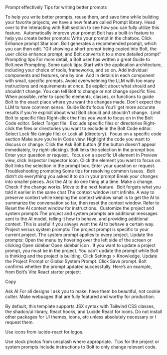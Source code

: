 Prompt effectively
Tips for writing better prompts

To help you write better prompts, reuse them, and save time while building your favorite projects, we have a new feature called Prompt library. Head over to the Interacting with Bolt section to see how you can fully utilize this feature.
​
Automatically improve your prompt
Bolt has a built-in feature to help you create better prompts:
Write your prompt in the chatbox.
Click Enhance prompt Star icon. Bolt generates a recommended prompt, which you can then edit.
"Gif showing a short prompt being copied into Bolt, the user clicks enhance prompt, and Bolt converts it to a more detailed prompt"
​
Prompting tips
For more detail, a Bolt user has written a great Guide to Bolt.new Prompting.
Some quick tips:
Start with the application architecture, including your choice of tools, frameworks, and so on.
Add individual components and features, one by one.
Add in details in each component with small, specific prompts. Avoid overwhelming the LLM with too many instructions and requirements at once.
Be explicit about what should and shouldn’t change. You can tell Bolt to change or not change specific files. When possible, refer to specific elements, classes, or functions to guide Bolt to the exact place where you want the changes made.
Don’t expect the LLM to have common sense.
​
Guide Bolt’s focus
You’ll get more accurate results if you’re explicit about what Bolt should and shouldn’t change.
​
Limit Bolt to specific files
Right-click the files you want to focus on in the Bolt Code editor.
Select Target file.
​
Exclude specific files or directories
Right-click the files or directories you want to exclude in the Bolt Code editor.
Select Lock file (single file) or Lock all (directory).
​
Focus on a specific code section
Make sure you’re in Code view.
Highlight the code you want to discuss or change.
Click the Ask Bolt button (if the button doesn’t appear immediately, try right-clicking). Bolt links the selection in the prompt box.
Enter your question or request.
​
Focus on a specific UI element
In Preview view, click Inspector Inspector icon.
Click the element you want to focus on. Bolt links the selection in the prompt box.
Enter your question or request.
​
Troubleshooting prompting
Some tips for resolving common issues.
​
Bolt didn’t do everything you asked it to do in your prompt
Break your changes into smaller pieces. Ask the AI to do one thing at a time.
Make a change.
Check if the change works.
Move to the next feature.
​
Bolt forgets what you told it earlier in the same chat
The context window isn’t infinite.
A way to preserve context while keeping the context window small is to get the AI to summarize the conversation so far, then reset the context window. Refer to Reset the AI context window for instructions.
​
Customize the project and system prompts
The project and system prompts are additional messages sent to the AI model, telling it how to behave, and providing additional context. This is useful if you always want the AI to behave a certain way.
Project versus system prompts:
The project prompt is specific to your current project.
The system prompt applies to every project.
Update the prompts:
Open the menu by hovering over the left side of the screen or clicking Open sidebar Open sidebar icon . If you want to update a project prompt, you must be in the project. You can’t update the prompt while Bolt is thinking and the project is building.
Click Settings > Knowledge.
Update the Project Prompt or Global System Prompt.
Click Save prompt. Bolt confirms whether the prompt updated successfully.
Here’s an example, from Bolt’s Vite React starter project:

Copy

Ask AI
For all designs I ask you to make, have them be beautiful, not cookie cutter. Make webpages that are fully featured and worthy for production.

By default, this template supports JSX syntax with Tailwind CSS classes, the shadcn/ui library, React hooks, and Lucide React for icons. Do not install other packages for UI themes, icons, etc unless absolutely necessary or I request them.

Use icons from lucide-react for logos.

Use stock photos from unsplash where appropriate.
​
Tips for the project or system prompts
Include instructions to Bolt to only change relevant code.